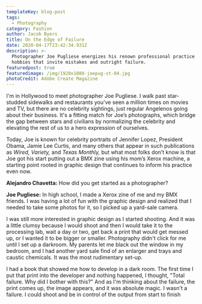 ```yaml
---
templateKey: blog-post
tags:
  - Photography
category: Fashion
author: Jacob Byers
title: On the Edge of Failure
date: 2020-04-17T23:42:34.931Z
description: >-
  Photographer Joe Pugliese energizes his renown professional practice with
  hobbies that invite mistakes and outright failure.
featuredpost: true
featuredimage: /img/1920x1080-joepug-st-04.jpg
photoCredit: Adobe Create Magazine
---
```

I'm in Hollywood to meet photographer Joe Pugliese. I walk past star-studded sidewalks and restaurants you've seen a million times on movies and TV, but there are no celebrity sightings, just regular Angelenos going about their business. It's a fitting match for Joe’s photographs, which bridge the gap between stars and civilians by normalizing the celebrity and elevating the rest of us to a hero expression of ourselves.

Today, Joe is known for celebrity portraits of Jennifer Lopez, President Obama, Jamie Lee Curtis, and many others that appear in such publications as *Wired, Variety,* and *Texas Monthly,* but what most folks don’t know is that Joe got his start putting out a BMX zine using his mom’s Xerox machine, a starting point rooted in graphic design that continues to inform his practice even now.

**Alejandro Chavetta:** How did you get started as a photographer?

**Joe Pugliese:** In high school, I made a Xerox zine of me and my BMX friends. I was having a lot of fun with the graphic design and realized that I needed to take some photos for it, so I picked up a yard-sale camera.

I was still more interested in graphic design as I started shooting. And it was a little clumsy because I would shoot and then I would take it to the processing lab, wait a day or two, get back a print that would get messed up, or I wanted it to be bigger or smaller. Photography didn't click for me until I set up a darkroom. My parents let me black out the window in my bedroom, and I had another yard sale find of an enlarger and trays and caustic chemicals. It was the most rudimentary set-up.

I had a book that showed me how to develop in a dark room. The first time I put that print into the developer and nothing happened, I thought, "Total failure. Why did I bother with this?" And as I'm thinking about the failure, the print comes up, the image appears, and it was absolute magic. I wasn't a failure. I could shoot and be in control of the output from start to finish
